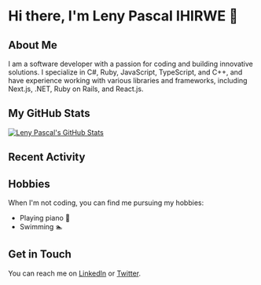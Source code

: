# Hi there, I'm Leny Pascal IHIRWE 👋

## About Me
I am a software developer with a passion for coding and building innovative solutions. I specialize in C#, Ruby, JavaScript, TypeScript, and C++, and have experience working with various libraries and frameworks, including Next.js, .NET, Ruby on Rails, and React.js.

## My GitHub Stats
[![Leny Pascal's GitHub Stats](https://github-readme-stats.vercel.app/api?username=leny62&show_icons=true&theme=radical)](https://github.com/leny62)

## Recent Activity
<!--START_SECTION:activity-->
<!--END_SECTION:activity-->

## Hobbies
When I'm not coding, you can find me pursuing my hobbies:
- Playing piano 🎹
- Swimming 🏊

## Get in Touch
You can reach me on [LinkedIn](https://www.linkedin.com/in/leny-pascal-ihirwe/) or [Twitter](https://twitter.com/LenyIhirwe).
